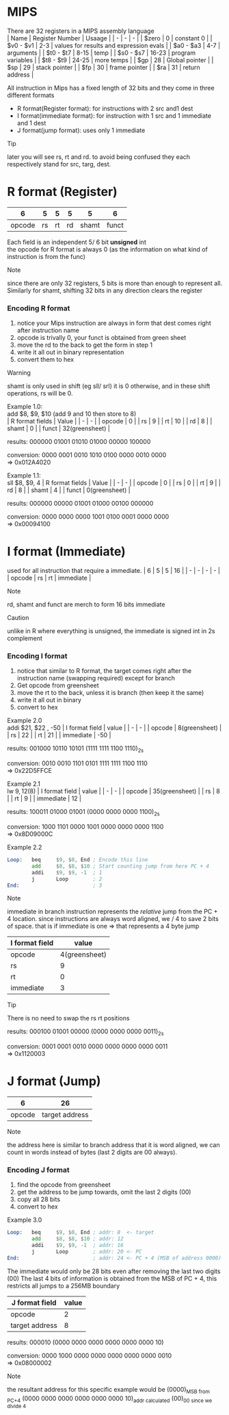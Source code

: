 # MIPS
There are 32 registers in a MIPS assembly language <br>
| Name | Register Number | Usaage | 
| - | - | - |
| $zero | 0 | constant 0 | 
| $v0 - $v1 | 2-3 | values for results and expression evals | 
| $a0 - $a3 | 4-7 | arguments | 
| $t0 - $t7 | 8-15 | temp | 
| $s0 - $s7 | 16-23 | program variables | 
| $t8 - $t9 | 24-25 | more temps | 
| $gp | 28 | Global pointer | 
| $sp | 29 | stack pointer | 
| $fp | 30 | frame pointer | 
| $ra | 31 | return address | 

All instruction in Mips has a fixed length of 32 bits
and they come in three different formats
* R format(Register format): for instructions with 2 src and1 dest
* I format(immediate format): for instruction with 1 src and 1 immediate and 1 dest
* J format(jump format): uses only 1 immediate 

> [!TIP]
> later you will see rs, rt and rd. to avoid being confused
> they each respectively stand for src, targ, dest.

# R format (Register)
| 6 | 5 | 5 | 5 | 5 | 6 |
| - | - | - | - | - | - | 
| opcode | rs | rt | rd | shamt | funct | 

Each field is an independent 5/ 6 bit **unsigned** int  <br>
the opcode for R format is always 0 (as the information on
what kind of instruction is from the func)

> [!Note]
> since there are only 32 registers, 5 bits is more than
> enough to represent all. Similarly for shamt, shifting
> 32 bits in any direction clears the register

### Encoding R format 
1. notice your Mips instruction are always in form that
dest comes right after instruction name
2. opcode is trivally 0, your funct is obtained from green sheet
3. move the rd to the back to get the form in step 1 
4. write it all out in binary representation
5. convert them to hex

> [!WARNING]
> shamt is only used in shift (eg sll/ srl) it is 0
> otherwise, and in these
> shift operations, rs will be 0.

Example 1.0: <br>
add $8, $9, $10 (add 9 and 10 then store to 8) <br>
| R format fields | Value | 
| - | - | 
| opcode | 0 | 
| rs | 9 | 
| rt | 10 | 
| rd | 8 | 
| shamt | 0 | 
| funct | 32(greensheet) | 

results: 000000 01001 01010 01000 00000 100000 <br>

conversion: 0000 0001 0010 1010 0100 0000 0010 0000 <br>
=> 0x012A4020 <br>

Example 1.1: <br>
sll $8, $9, 4
| R format fields | Value | 
| - | - | 
| opcode | 0 | 
| rs | 0 | 
| rt | 9 | 
| rd | 8 | 
| shamt | 4 | 
| funct | 0(greensheet) | 

results: 000000 00000 01001 01000 00100 000000 <br>

conversion: 0000 0000 0000 1001 0100 0001 0000 0000<br>
=> 0x00094100 <br>

# I format (Immediate)
used for all instruction that require a immediate.
| 6 | 5 | 5 | 16 | 
| - | - | - | - |
| opcode | rs | rt | immediate |

> [!NOTE]
> rd, shamt and funct are merch to form 16 bits immediate

> [!CAUTION]
> unlike in R where everything is unsigned, the immediate is 
> signed int in 2s complement

### Encoding I format
1. notice that similar to R format, the target comes right
after the instruction name (swapping required) except for 
branch
2. Get opcode from greensheet
3. move the rt to the back, unless it is branch (then keep it the same)
4. write it all out in binary
5. convert to hex

Example 2.0 <br>
addi $21, $22 , -50
| I format field | value | 
| - | - | 
| opcode | 8(greensheet) | 
| rs | 22 | 
| rt | 21 | 
| immediate | -50 |

results: 001000 10110 10101 (1111 1111 1100 1110)<sub>2s</sub> <br> 

conversion: 0010 0010 1101 0101 1111 1111 1100 1110 <br> 
=> 0x22D5FFCE <br>

Example 2.1 <br>
lw $9, 12($8)
| I format field | value | 
| - | - | 
| opcode | 35(greensheet) | 
| rs | 8 | 
| rt | 9 | 
| immediate | 12 |

results: 100011 01000 01001 (0000 0000 0000 1100)<sub>2s</sub> <br>

conversion: 1000 1101 0000 1001 0000 0000 0000 1100 <br>
=> 0x8D09000C <br>

Example 2.2 <br> 
```asm
Loop:   beq     $9, $0, End ; Encode this line
        add     $8, $8, $10 ; Start counting jump from here PC + 4  
        addi    $9, $9, -1  ; 1
        j       Loop        ; 2
End:                        ; 3
```
> [!NOTE]
> immediate in branch instruction represents the *relative* jump from the
> PC + 4 location. since instructions are always word aligned, we / 4 to save
> 2 bits of space. that is if immediate is one => that represents a 4 byte jump

| I format field | value | 
| - | - |
| opcode | 4(greensheet) |
| rs | 9 | 
| rt | 0 | 
| immediate | 3 |
> [!TIP]
> There is no need to swap the rs rt positions

results: 000100 01001 00000 (0000 0000 0000 0011)<sub>2s</sub> <br>

conversion: 0001 0001 0010 0000 0000 0000 0000 0011 <br>
=> 0x1120003 <br>

# J format (Jump)
| 6| 26 | 
| - | - |
| opcode | target address | 

> [!NOTE]
> the address here is similar to branch address that it is word aligned, we can 
> count in words instead of bytes (last 2 digits are 00 always).

### Encoding J format
1. find the opcode from greensheet
2. get the address to be jump towards, omit the last 2 digits (00)
3. copy all  28 bits
4. convert to hex

Example 3.0 <br> 
```asm
Loop:   beq     $9, $0, End ; addr: 8  <- target
        add     $8, $8, $10 ; addr: 12 
        addi    $9, $9, -1  ; addr: 16
        j       Loop        ; addr: 20 <- PC
End:                        ; addr: 24 <- PC + 4 (MSB of address 0000)
```
The immediate would only be 28 bits even after removing the last two digits (00)
The last 4 bits of information is obtained from the MSB of PC + 4, this restricts all 
jumps to a 256MB boundary <br>

| J format field | value | 
| - | - | 
| opcode | 2 |
| target address | 8 | 

results: 000010 (0000 0000 0000 0000 0000 0000 10) <br>

conversion: 0000 1000 0000 0000 0000 0000 0000 0010 <br>
=> 0x08000002 <br>

> [!NOTE]
> the resultant address for this specific example would be 
> (0000)<sub>MSB from PC+4</sub> (0000 0000 0000 0000 0000 0000 10)<sub>addr calculated</sub> (00)<sub>00 since we divide 4</sub>


